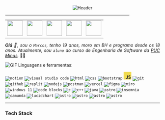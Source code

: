 <div align="center">
  <img align="center" alt="Header" src="https://github.com/user-attachments/assets/239a47d2-10b6-4bad-8245-d01b3605c028" width="1000" height="300"/>
</div>

<hr style="border: 1px solid #ccc; width: 80%;"/>

<div align="center">
  <table>
    <tr>
      <td><a href="https://github.com/marcosffp" target="_blank"><img src="https://github.com/joaopauloaramuni/joaopauloaramuni/blob/main/img/github5.png?raw=true" width="50px" height="50px"/></a></td>
      <td><a href="https://replit.com/@mafpinto"><img src="https://github.com/joaopauloaramuni/joaopauloaramuni/blob/main/img/replit3.svg?raw=true" width="50px" height="50px"/></a></td>
      <td><a href="mailto:marcosferralbe@gmail.com" target="_blank"><img src="https://github.com/joaopauloaramuni/joaopauloaramuni/blob/main/img/gmail3.png?raw=true" width="50px" height="50px"/></a></td>
      <td><a href="https://www.instagram.com/marcos.fkp/" target="_blank"><img src="https://github.com/joaopauloaramuni/joaopauloaramuni/blob/main/img/insta2.png?raw=true" width="50px" height="50px"/></a></td>
      <td><a href="https://www.linkedin.com/in/marcos-alberto-4502a6304/" target="_blank"><img src="https://github.com/joaopauloaramuni/joaopauloaramuni/blob/main/img/linkedin2.png?raw=true" width="50px" height="50px"/></a></td>
    </tr>
  </table>
</div>

<div align="justify">
  <i><b>Olá</b> 👋, sou o <code>Marcos</code>, tenho 19 anos, moro em BH e programo desde os 18 anos. Atualmente, sou <code>aluno</code> do curso de Engenharia de Software da <a href="https://www.pucminas.br/" target="_blank">PUC Minas</a>.</i> 👨‍💻<br />
</div>



<img height="20" alt="GIF" src="https://github.com/joaopauloaramuni/joaopauloaramuni/blob/main/img/skills.gif?raw=true"/>&nbsp;Linguagens e ferramentas:

<code><img height="25" alt="notion" src="https://cdn.iconscout.com/icon/free/png-256/free-notion-2296040-1911999.png?f=webp&w=256"></code>
<code><img height="25" alt="visual studio code" src="https://upload.wikimedia.org/wikipedia/commons/thumb/9/9a/Visual_Studio_Code_1.35_icon.svg/512px-Visual_Studio_Code_1.35_icon.svg.png?20210804221519g"></code>
<code><img height="25" alt="html" src="https://cdn-icons-png.flaticon.com/512/732/732212.png"></code>
<code><img height="25" alt="css" src="https://logospng.org/download/css-3/logo-css-3-2048.png"></code>
<code><img height="25" alt="bootstrap" src="https://upload.wikimedia.org/wikipedia/commons/thumb/b/b2/Bootstrap_logo.svg/2560px-Bootstrap_logo.svg.png"></code>
<code><img height="25" alt="javascript" src="https://raw.githubusercontent.com/github/explore/80688e429a7d4ef2fca1e82350fe8e3517d3494d/topics/javascript/javascript.png"></code>
<code><img height="25" alt="git" src="https://upload.wikimedia.org/wikipedia/commons/thumb/3/3f/Git_icon.svg/2048px-Git_icon.svg.png"></code>
<code><img height="25" alt="github" src="https://encrypted-tbn0.gstatic.com/images?q=tbn:ANd9GcRzpUN6yhPjDbIPLhCSEXdnqaBqCj4IYrrbHw&s"></code>
<code><img height="25" alt="replit" src="https://seeklogo.com/images/R/replit-icon-logo-A666709FE9-seeklogo.com.png"></code>
<code><img height="25" alt="nodejs" src="https://encrypted-tbn0.gstatic.com/images?q=tbn:ANd9GcT5-e_zLyIIrlVMxClajEd6a1KCSg8D5koXLQ&s"></code>
<code><img height="25" alt="postman" src="https://www.dockhunt.com/_next/image?url=https%3A%2F%2Fdockhunt-images.nyc3.cdn.digitaloceanspaces.com%2F04e04350-1ef9-40d5-893f-aa743ad3435c&w=256&q=75"></code>
<code><img height="25" alt="vercel" src="https://assets.vercel.com/image/upload/front/favicon/vercel/180x180.png"></code>
<code><img height="25" alt="figma" src="https://static-00.iconduck.com/assets.00/apps-figma-icon-2048x2048-ctjj5ab7.png"></code>
<code><img height="25" alt="miro" src="https://files.readme.io/17d4a23-miro-logo-color-square.png"></code>
<code><img height="25" alt="windows 11" src="https://img.icons8.com/?size=512&id=TuXN3JNUBGOT&format=png"></code>
<code><img height="25" alt="code blocks" src="https://cdn.icon-icons.com/icons2/1508/PNG/512/codeblocks_104542.png"></code>
<code><img height="25" alt="c" src="https://www.dialhost.com.br/blog/wp-content/uploads/2019/09/C_logo-6-150x150.png"></code>
<code><img height="25" alt="c++" src="https://upload.wikimedia.org/wikipedia/commons/thumb/1/18/ISO_C%2B%2B_Logo.svg/1822px-ISO_C%2B%2B_Logo.svg.png"></code>
<code><img height="25" alt="java" src="https://cdn-icons-png.flaticon.com/512/226/226777.png"></code>
<code><img height="25" alt="astro" src="https://astro.build/assets/press/astro-icon-light-gradient.png"></code>
<code><img height="25" alt="insomnia" src="https://static-00.iconduck.com/assets.00/apps-insomnia-icon-2048x2048-2mq9u7v5.png"></code>
<code><img height="25" alt="camunda" src="https://www.holunda.io/camunda-bpm-data/snapshot/assets/img/camunda-logo.png"></code>
<code><img height="25" alt="lucidchart" src="https://store-images.s-microsoft.com/image/apps.7736.f1e439b9-777e-47dd-b695-f05d19eb7b38.8ee3e6f6-c400-4919-811d-59b0cd18fa41.e5bd6ef7-31e5-4ca5-a5c6-79be979af666.png"></code>
<code><img height="25" alt="astro" src="https://astro.build/assets/press/astro-icon-dark.png"></code>
<code><img height="25" alt="astro" src="https://astro.build/assets/press/astro-icon-dark.png"></code>
<code><img height="25" alt="astro" src="https://astro.build/assets/press/astro-icon-dark.png"></code>
<code><img height="25" alt="astro" src="https://astro.build/assets/press/astro-icon-dark.png"></code>
</div>

-----
### Tech Stack





